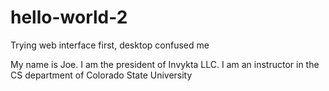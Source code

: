 # hello-world-2
Trying web interface first, desktop confused me

My name is Joe.
I am the president of Invykta LLC.
I am an instructor in the CS department of Colorado State University
